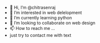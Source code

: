 - 👋 Hi, I’m @chitrasenraj
- 👀 I’m interested in web delelopment
- 🌱 I’m currently learning python
- 💞️ I’m looking to collaborate on web design
- 📫 How to reach me ...
- just try to contact me with text

<!---
chitrasenraj/chitrasenraj is a ✨ special ✨ repository because its `README.md` (this file) appears on your GitHub profile.
You can click the Preview link to take a look at your changes.
--->
